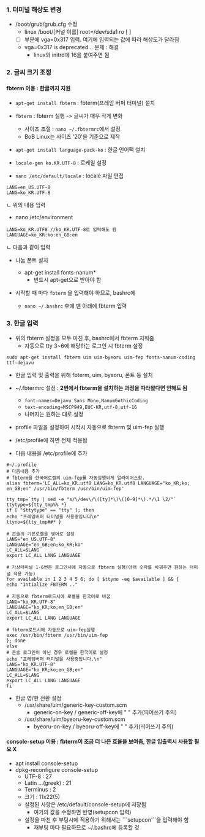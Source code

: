 ### 1. 터미널 해상도 변경
- /boot/grub/grub.cfg 수정
  - linux /boot/[커널 이름] root=/dev/sda1 ro [ ]
  - [ ] 부분에 vga=0x317 입력. 여기에 입력되는 값에 따라 해상도가 달라짐
  - vga=0x317 is deprecated... 문제 : 해결
    - linux와 initrd에 16을 붙여주면 됨
    
### 2. 글씨 크기 조정
#### fbterm 이용 : 한글까지 지원
- ```apt-get install fbterm``` : fbterm(프레임 버퍼 터미널) 설치
- ```fbterm``` : fbterm 실행 -> 글씨가 매우 작게 변화
  - 사이즈 조절 : ```nano ~/.fbtermrc```에서 설정 
  - BoB Linux는 사이즈 '20'을 기준으로  제작

- ```apt-get install language-pack-ko``` : 한글 언어팩 설치
- ```locale-gen ko.KR.UTF-8``` : 로케일 설정

- ```nano /etc/default/locale``` : locale 파일 편집
```
LANG=en_US.UTF-8
LANG=ko_KR.UTF-8
```
ㄴ 위의 내용 입력

- nano /etc/environment
```
LANG=ko_KR.UTF8 //ko_KR.UTF-8로 입력해도 됨
LANGUAGE=ko_KR:ko:en_GB:en
```
ㄴ 다음과 같이 입력

- 나눔 폰트 설치
  - apt-get install fonts-nanum*
    - 반드시 apt-get으로 받아야 함
    
- 시작할 때 마다 ```fbterm``` 을 입력해야 하므로, bashrc에 
  - ```nano ~/.bashrc``` 후에 맨 아래에 fbterm 입력

### 3. 한글 입력
- 위의 fbterm 설정을 모두 마친 후, bashrc에서 fbterm 지워줌
  - 자동으로 tty 3~6에 해당하는 로그인 시 fbterm 설정

```sudo apt-get install fbterm uim uim-byeoru uim-fep fonts-nanum-coding ttf-dejavu```
- 한글 입력 및 출력을 위해 fbterm, uim, byeoru, 폰트 등 설치


- ~/.fbtermrc 설정 : **2번에서 fbterm을 설치하는 과정을 따라왔다면 안해도 됨**
  - ```font-names=Dejavu Sans Mono,NanumGothicCoding```
  - ```text-encoding=MSCP949,EUC-KR,utf-8,utf-16```
  - 나머지는 원하는 대로 설정

- profile 파일을 설정하여 시작시 자동으로 fbterm 및 uim-fep 실행
- /etc/profile에 하면 전체 적용됨
- 다음 내용을 /etc/profile에 추가
```
#~/.profile
# 다음내용 추가
# fbterm을 한국어로켈의 uim-fep를 자동실행되게 얼라이어스함.
alias fbterm='LC_ALL=ko_KR.utf8 LANG=ko_KR.utf8 LANGUAGE="ko_KR;ko; en_GB;en" /usr/bin/fbterm /usr/bin/uim-fep'

tty_tmp=`tty | sed -e "s/\/dev\/\([ty]*\)\([0-9]*\).*/\1 \2/"`
ttytype=${tty_tmp%% *}
if [ "$ttytype" == "tty" ]; then
echo "프레임버퍼 터미널을 사용중입니다\n"
ttyno=${tty_tmp##* }

# 콘솔의 기본로켈을 영어로 설정
LANG="en_US.UTF-8"
LANGUAGE="en_GB;en;ko_KR;ko"
LC_ALL=$LANG
export LC_ALL LANG LANGUAGE

# 가상터미널 1-6번은 로그인시에 자동으로 fbterm 실행(아래 숫자를 바꿔주면 원하는 터미널 적용 가능)
for available in 1 2 3 4 5 6; do [ $ttyno -eq $available ] && {
echo "Intialize FBTERM .."

# 자동으로 fbterm로드시에 로켈을 한국어로 바꿈
LANG="ko_KR.UTF-8"
LANGUAGE="ko_KR;ko;en_GB;en"
LC_ALL=$LANG
export LC_ALL LANG LANGUAGE

# fbterm로드시에 자동으로 uim-fep실행
exec /usr/bin/fbterm /usr/bin/uim-fep
}; done
else
# 콘솔 로그인이 아닌 경우 로켈을 한국어로 설정
echo "프레임버퍼 터미널을 사용중입니다.\n"
LANG="ko_KR.UTF-8"
LANGUAGE="ko_KR;ko;en_GB;en"
LC_ALL=$LANG
export LC_ALL LANG LANGUAGE
fi
```

- 한글 영/한 전환 설정
  - /usr/share/uim/generic-key-custom.scm
      - generic-on-key / generic-off-key에 "<Control> " 추가(띄어쓰기 주의)
  - /usr/share/uim/byeoru-key-custom.scm
      - byeoru-on-key / byeoru-off-key에 "<Control> " 추가(띄어쓰기 주의) 

#### console-setup 이용 : fbterm이 조금 더 나은 효율을 보여줌, 한글 입출력시 사용할 필요 X
- apt install console-setup
- dpkg-reconfigure console-setup
  - UTF-8 : 27
  - Latin ...(greek) : 21
  - Terminus : 2
  - 크기 : 11x22(5)
  - 설정된 사항은 /etc/default/console-setup에 저장됨
    - 여기의 값을 수정하면 반영(setupcon 입력)
  - 설정을 마친 후 부팅시에 적용하기 위해서는 ```setupcon'``을 입력해야 함
    - 재부팅 마다 필요하므로 ~/.bashrc에 등록할 것
